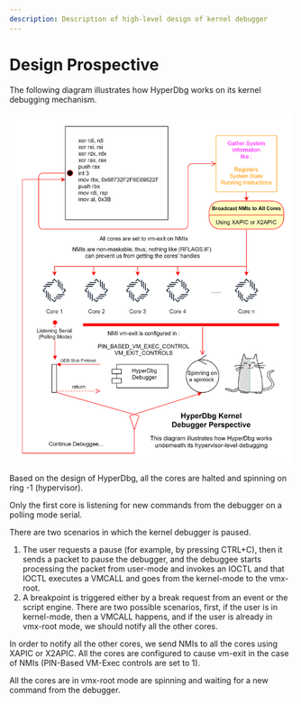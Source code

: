 ```yaml
---
description: Description of high-level design of kernel debugger
---
```


# Design Prospective

The following diagram illustrates how HyperDbg works on its kernel debugging mechanism.

![](../../../.gitbook/assets/debugger-prospective.png)

Based on the design of HyperDbg, all the cores are halted and spinning on ring -1 \(hypervisor\).

Only the first core is listening for new commands from the debugger on a polling mode serial. 

There are two scenarios in which the kernel debugger is paused.

1. The user requests a pause \(for example, by pressing CTRL+C\), then it sends a packet to pause the debugger, and the debuggee starts processing the packet from user-mode and invokes an IOCTL and that IOCTL executes a VMCALL and goes from the kernel-mode to the vmx-root.
2. A breakpoint is triggered either by a break request from an event or the script engine. There are two possible scenarios, first, if the user is in kernel-mode, then a VMCALL happens, and if the user is already in vmx-root mode, we should notify all the other cores.

In order to notify all the other cores, we send NMIs to all the cores using XAPIC or X2APIC. All the cores are configured to cause vm-exit in the case of NMIs \(PIN-Based VM-Exec controls are set to 1\).

All the cores are in vmx-root mode are spinning and waiting for a new command from the debugger.

